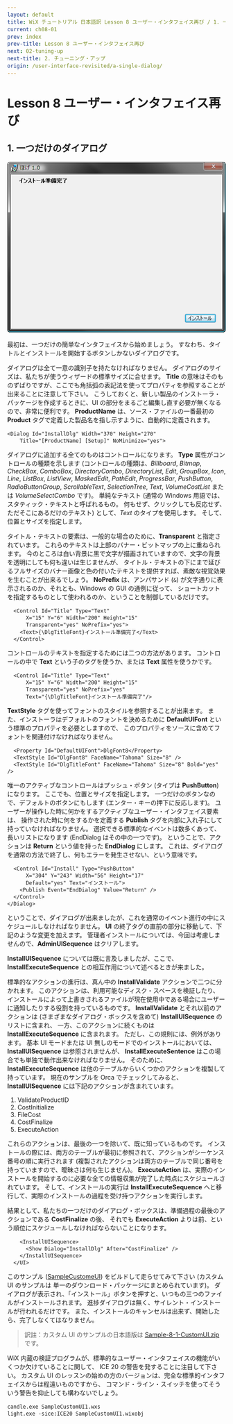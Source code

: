 ```yaml
---
layout: default
title: WiX チュートリアル 日本語訳 Lesson 8 ユーザー・インタフェイス再び / 1. 一つだけのダイアログ
current: ch08-01
prev: index
prev-title: Lesson 8 ユーザー・インタフェイス再び
next: 02-tuning-up
next-title: 2. チューニング・アップ
origin: /user-interface-revisited/a-single-dialog/
---
```

# Lesson 8 ユーザー・インタフェイス再び

## 1. 一つだけのダイアログ

![SampleCustomUI1 InstallDlg](/images/customstart.png)

最初は、一つだけの簡単なインタフェイスから始めましょう。
すなわち、タイトルとインストールを開始するボタンしかないダイアログです。

ダイアログは全て一意の識別子を持たなければなりません。
ダイアログのサイズは、私たちが使うウィザードの標準サイズに合せます。
**Title** の意味はそのものずばりですが、ここでも角括弧の表記法を使ってプロパティを参照することが出来ることに注意して下さい。
こうしておくと、新しい製品のインストーラ・パッケージを作成するときに、UI の部分をまるごと編集し直す必要が無くなるので、非常に便利です。
**ProductName** は、ソース・ファイルの一番最初の **Product** タグで定義した製品名を指し示すように、自動的に定義されます。

    <Dialog Id="InstallDlg" Width="370" Height="270"
        Title="[ProductName] [Setup]" NoMinimize="yes">

ダイアログに追加する全てのものはコントロールになります。
**Type** 属性がコントロールの種類を示します
(コントロールの種類は、*Billboard*, *Bitmap*, *CheckBox*, *ComboBox*, *DirectoryCombo*, *DirectoryList*, *Edit*, *GroupBox*, 
*Icon*, *Line*, *ListBox*, *ListView*, *MaskedEdit*, *PathEdit*, *ProgressBar*, *PushButton*, *RadioButtonGroup*, *ScrollableText*, 
*SelectionTree*, *Text*, *VolumeCostList* または *VolumeSelectCombo* です)。
単純なテキスト (通常の Windows 用語では、スタティック・テキストと呼ばれるもの。
何もせず、クリックしても反応せず、ただそこにあるだけのテキスト)
として、*Text* のタイプを使用します。
そして、位置とサイズを指定します。

タイトル・テキストの要素は、一般的な場合のために、**Transparent** と指定されています。
これらのテキストは上部のバナー・ビットマップの上に重ねられます。
今のところは白い背景に黒で文字が描画されていますので、文字の背景を透明にしても何も違いは生じませんが、
タイトル・テキストの下にまで延びるフルサイズのバナー画像と色の付いたテキストを提供すれば、素敵な視覚効果を生むことが出来るでしょう。
**NoPrefix** は、アンパサンド (`&`) が文字通りに表示されるのか、それとも、Windows の GUI の通例に従って、
ショートカットを指定するものとして使われるのか、ということを制御しているだけです。

      <Control Id="Title" Type="Text"
          X="15" Y="6" Width="200" Height="15"
          Transparent="yes" NoPrefix="yes">
        <Text>{\DlgTitleFont}インストール準備完了</Text>
      </Control>

コントロールのテキストを指定するためには二つの方法があります。
コントロールの中で **Text** という子のタグを使うか、または **Text** 属性を使うかです。
    
      <Control Id="Title" Type="Text"
          X="15" Y="6" Width="200" Height="15"
          Transparent="yes" NoPrefix="yes"
          Text="{\DlgTitleFont}インストール準備完了"/>

**TextStyle** タグを使ってフォントのスタイルを参照することが出来ます。
また、インストーラはデフォルトのフォントを決めるために **DefaultUIFont** という標準のプロパティを必要としますので、
このプロパティをソースに含めてフォントを関連付けなければなりません。

      <Property Id="DefaultUIFont">DlgFont8</Property>
      <TextStyle Id="DlgFont8" FaceName="Tahoma" Size="8" />
      <TextStyle Id="DlgTitleFont" FaceName="Tahoma" Size="8" Bold="yes" />

唯一のアクティブなコントロールはプッシュ・ボタン (タイプは **PushButton**) になります。
ここでも、位置とサイズを指定します。
一つだけのボタンなので、デフォルトのボタンにもします (エンター・キーの押下に反応します)。
ユーザーが操作した時に何かをするアクティブなユーザー・インタフェイス要素は、
操作された時に何をするかを定義する **Publish** タグを内部に入れ子にして持っていなければなりません。
選択できる標準的なイベントは数多くあって、長いリストになります
(EndDialog はその中の一つです)。
ということで、アクションは **Return** という値を持った **EndDialog** にします。
これは、ダイアログを通常の方法で終了し、何もエラーを発生させない、という意味です。

      <Control Id="Install" Type="PushButton"
          X="304" Y="243" Width="56" Height="17"
          Default="yes" Text="インストール">
        <Publish Event="EndDialog" Value="Return" />
      </Control>
    </Dialog>

ということで、ダイアログが出来ましたが、これを通常のイベント進行の中にスケジュールしなければなりません。
**UI** の終了タグの直前の部分に移動して、下記のような変更を加えます。
管理者インストールについては、今回は考慮しませんので、**AdminUISequence** はクリアします。

**InstallUISequence** については既に言及しましたが、ここで、**InstallExecuteSequence** との相互作用について述べるときが来ました。

標準的なアクションの進行は、真ん中の **InstallValidate** アクションで二つに分かれます。
このアクションは、利用可能なディスク・スペースを検証したり、
インストールによって上書きされるファイルが現在使用中である場合にユーザーに通知したりする役割を持っているものです。
**InstallValidate** とそれ以前のアクションは (さまざまなダイアログ・ボックスを含めて) **InstallUISequence** のリストに含まれ、
一方、このアクションに続くものは **InstallExecuteSequence** に含まれます。
ただし、この規則には、例外があります。
基本 UI モードまたは UI 無しのモードでのインストールにおいては、**InstallUISequence** は参照されませんが、
**InstallExecuteSentence** はこの場合でも単独で動作出来なければなりません。
そのために、**InstallExecuteSequence** は他のテーブルからいくつかのアクションを複製して持っています。
現在のサンプルを Orca でチェックしてみると、**InstallUISequence** には下記のアクションが含まれています。

1. ValidateProductID
2. CostInitialize
3. FileCost
4. CostFinalize
5. ExecuteAction

これらのアクションは、最後の一つを除いて、既に知っているものです。
インストールの際には、両方のテーブルが最初に参照されて、アクションがシーケンス番号の順に実行されます
(複製されたアクションは両方のテーブルで同じ番号を持っていますので、曖昧さは何も生じません)。
**ExecuteAction** は、実際のインストールを開始するのに必要な全ての情報収集が完了した時点にスケジュールされています。
そして、インストールの実行は **InstallExecuteSequence** へと移行して、実際のインストールの過程を受け持つアクションを実行します。

結果として、私たちの一つだけのダイアログ・ボックスは、準備過程の最後のアクションである **CostFinalize** の後、
それでも **ExecuteAction** よりは前、という順位にスケジュールしなければならないことになります。

        <InstallUISequence>
          <Show Dialog="InstallDlg" After="CostFinalize" />
        </InstallUISequence>
      </UI>

このサンプル ([SampleCustomeUI](https://www.firegiant.com/system/files/samples/SampleCustomUI.zip)) をビルドして走らせてみて下さい
(カスタム UI のサンプルは 単一のダウンロード・パッケージにまとめられています)。
ダイアログが表示され、「インストール」ボタンを押すと、いつもの三つのファイルがインストールされます。
進捗ダイアログは無く、サイレント・インストールが行われるだけです。
また、インストールのキャンセルは出来ず、開始したら、完了しなくてはなりません。

> 訳註：カスタム UI のサンプルの日本語版は [Sample-8-1-CustomUI.zip](/samples/Sample-8-1-CustomUI.zip) です。

WiX 内蔵の検証プログラムが、標準的なユーザー・インタフェイスの機能がいくつか欠けていることに関して、
ICE 20 の警告を発することに注目して下さい。
カスタム UI のレッスンの始めの方のバージョンは、完全な標準的インタフェイスからは程遠いものですから、
コマンド・ライン・スイッチを使ってそういう警告を抑止しても構わないでしょう。

    candle.exe SampleCustomUI1.wxs
    light.exe -sice:ICE20 SampleCustomUI1.wixobj